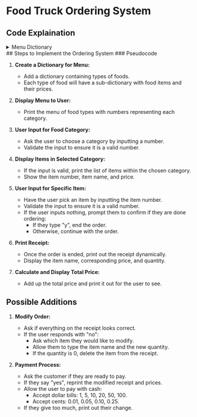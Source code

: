 # Food Truck Ordering System

## Code Explaination
<details>
  <summary>Menu Dictionary</summary>

  ```python
  # This is a nested dictionary containg the entire food truck menu
  menu = {
    "Snacks": {
        "Cookie": .99,
        "Banana": .69,
        "Apple": .49,
        "Granola bar": 1.99
    },
    "Meals": {
        "Burrito": 4.49,
        "Teriyaki Chicken": 9.99,
        "Sushi": 7.49,
        "Pad Thai": 6.99,
        "Pizza": {
            "Cheese": 8.99,
            "Pepperoni": 10.99,
            "Vegetarian": 9.99
        },
        "Burger": {
            "Chicken": 7.49,
            "Beef": 8.49
        }
    },
    "Drinks": {
        "Soda": {
            "Small": 1.99,
            "Medium": 2.49,
            "Large": 2.99
        },
        "Tea": {
            "Green": 2.49,
            "Thai iced": 3.99,
            "Irish breakfast": 2.49
        },
        "Coffee": {
            "Espresso": 2.99,
            "Flat white": 2.99,
            "Iced": 3.49
        }
    },
    "Dessert": {
        "Chocolate lava cake": 10.99,
        "Cheesecake": {
            "New York": 4.99,
            "Strawberry": 6.49
        },
        "Australian Pavlova": 9.99,
        "Rice pudding": 4.99,
        "Fried banana": 4.49
    }
}
```
</details>
## Steps to Implement the Ordering System
### Pseudocode

1. **Create a Dictionary for Menu:**
   - Add a dictionary containing types of foods.
   - Each type of food will have a sub-dictionary with food items and their prices.

2. **Display Menu to User:**
   - Print the menu of food types with numbers representing each category.

3. **User Input for Food Category:**
   - Ask the user to choose a category by inputting a number.
   - Validate the input to ensure it is a valid number.

4. **Display Items in Selected Category:**
   - If the input is valid, print the list of items within the chosen category.
   - Show the item number, item name, and price.

5. **User Input for Specific Item:**
   - Have the user pick an item by inputting the item number.
   - Validate the input to ensure it is a valid number.
   - If the user inputs nothing, prompt them to confirm if they are done ordering:
     - If they type "y", end the order.
     - Otherwise, continue with the order.

6. **Print Receipt:**
   - Once the order is ended, print out the receipt dynamically.
   - Display the item name, corresponding price, and quantity.

7. **Calculate and Display Total Price:**
   - Add up the total price and print it out for the user to see.

## Possible Additions

1. **Modify Order:**
   - Ask if everything on the receipt looks correct.
   - If the user responds with "no":
     - Ask which item they would like to modify.
     - Allow them to type the item name and the new quantity.
     - If the quantity is 0, delete the item from the receipt.

2. **Payment Process:**
   - Ask the customer if they are ready to pay.
   - If they say "yes", reprint the modified receipt and prices.
   - Allow the user to pay with cash:
     - Accept dollar bills: 1, 5, 10, 20, 50, 100.
     - Accept cents: 0.01, 0.05, 0.10, 0.25.
   - If they give too much, print out their change.
